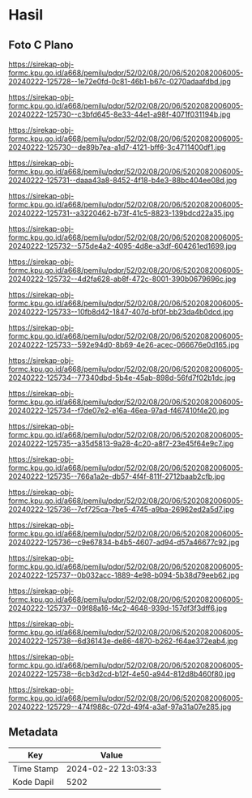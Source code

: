 # Hasil

## Foto C Plano

https://sirekap-obj-formc.kpu.go.id/a668/pemilu/pdpr/52/02/08/20/06/5202082006005-20240222-125728--1e72e0fd-0c81-46b1-b67c-0270adaafdbd.jpg

https://sirekap-obj-formc.kpu.go.id/a668/pemilu/pdpr/52/02/08/20/06/5202082006005-20240222-125730--c3bfd645-8e33-44e1-a98f-4071f031194b.jpg

https://sirekap-obj-formc.kpu.go.id/a668/pemilu/pdpr/52/02/08/20/06/5202082006005-20240222-125730--de89b7ea-a1d7-4121-bff6-3c4711400df1.jpg

https://sirekap-obj-formc.kpu.go.id/a668/pemilu/pdpr/52/02/08/20/06/5202082006005-20240222-125731--daaa43a8-8452-4f18-b4e3-88bc404ee08d.jpg

https://sirekap-obj-formc.kpu.go.id/a668/pemilu/pdpr/52/02/08/20/06/5202082006005-20240222-125731--a3220462-b73f-41c5-8823-139bdcd22a35.jpg

https://sirekap-obj-formc.kpu.go.id/a668/pemilu/pdpr/52/02/08/20/06/5202082006005-20240222-125732--575de4a2-4095-4d8e-a3df-604261ed1699.jpg

https://sirekap-obj-formc.kpu.go.id/a668/pemilu/pdpr/52/02/08/20/06/5202082006005-20240222-125732--4d2fa628-ab8f-472c-8001-390b0679696c.jpg

https://sirekap-obj-formc.kpu.go.id/a668/pemilu/pdpr/52/02/08/20/06/5202082006005-20240222-125733--10fb8d42-1847-407d-bf0f-bb23da4b0dcd.jpg

https://sirekap-obj-formc.kpu.go.id/a668/pemilu/pdpr/52/02/08/20/06/5202082006005-20240222-125733--592e94d0-8b69-4e26-acec-066676e0d165.jpg

https://sirekap-obj-formc.kpu.go.id/a668/pemilu/pdpr/52/02/08/20/06/5202082006005-20240222-125734--77340dbd-5b4e-45ab-898d-56fd7f02b1dc.jpg

https://sirekap-obj-formc.kpu.go.id/a668/pemilu/pdpr/52/02/08/20/06/5202082006005-20240222-125734--f7de07e2-e16a-46ea-97ad-f467410f4e20.jpg

https://sirekap-obj-formc.kpu.go.id/a668/pemilu/pdpr/52/02/08/20/06/5202082006005-20240222-125735--a35d5813-9a28-4c20-a8f7-23e45f64e9c7.jpg

https://sirekap-obj-formc.kpu.go.id/a668/pemilu/pdpr/52/02/08/20/06/5202082006005-20240222-125735--766a1a2e-db57-4f4f-811f-2712baab2cfb.jpg

https://sirekap-obj-formc.kpu.go.id/a668/pemilu/pdpr/52/02/08/20/06/5202082006005-20240222-125736--7cf725ca-7be5-4745-a9ba-26962ed2a5d7.jpg

https://sirekap-obj-formc.kpu.go.id/a668/pemilu/pdpr/52/02/08/20/06/5202082006005-20240222-125736--c9e67834-b4b5-4607-ad94-d57a46677c92.jpg

https://sirekap-obj-formc.kpu.go.id/a668/pemilu/pdpr/52/02/08/20/06/5202082006005-20240222-125737--0b032acc-1889-4e98-b094-5b38d79eeb62.jpg

https://sirekap-obj-formc.kpu.go.id/a668/pemilu/pdpr/52/02/08/20/06/5202082006005-20240222-125737--09f88a16-f4c2-4648-939d-157df3f3dff6.jpg

https://sirekap-obj-formc.kpu.go.id/a668/pemilu/pdpr/52/02/08/20/06/5202082006005-20240222-125738--6d36143e-de86-4870-b262-f64ae372eab4.jpg

https://sirekap-obj-formc.kpu.go.id/a668/pemilu/pdpr/52/02/08/20/06/5202082006005-20240222-125738--6cb3d2cd-b12f-4e50-a944-812d8b460f80.jpg

https://sirekap-obj-formc.kpu.go.id/a668/pemilu/pdpr/52/02/08/20/06/5202082006005-20240222-125729--474f988c-072d-49f4-a3af-97a31a07e285.jpg


## Metadata

| Key        | Value               |
| ---------- | ------------------- |
| Time Stamp | 2024-02-22 13:03:33 |
| Kode Dapil | 5202                |



